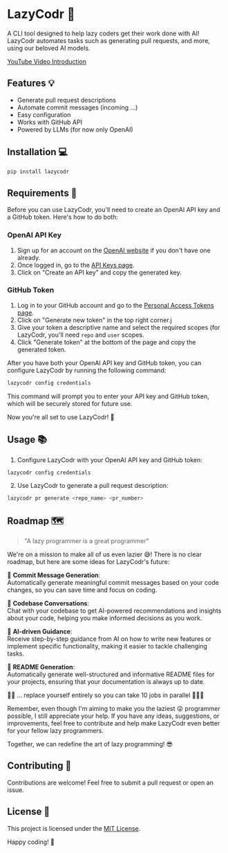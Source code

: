 # LazyCodr 🚀

A CLI tool designed to help lazy coders get their work done with AI! LazyCodr automates tasks such as generating pull requests, and more, using our beloved AI models.

[YouTube Video Introduction](https://youtu.be/-_nZhPcOTIA)

## Features 💡

- Generate pull request descriptions
- Automate commit messages (incoming ...)
- Easy configuration
- Works with GitHub API
- Powered by LLMs (for now only OpenAI)

## Installation 💻

```bash
pip install lazycodr
```

## Requirements 🔑

Before you can use LazyCodr, you'll need to create an OpenAI API key and a GitHub token. Here's how to do both:

### OpenAI API Key

1. Sign up for an account on the [OpenAI website](https://beta.openai.com/signup/) if you don't have one already.
2. Once logged in, go to the [API Keys page](https://beta.openai.com/account/api-keys).
3. Click on "Create an API key" and copy the generated key.

### GitHub Token

1. Log in to your GitHub account and go to the [Personal Access Tokens page](https://github.com/settings/tokens).
2. Click on "Generate new token" in the top right corner.j
3. Give your token a descriptive name and select the required scopes (for LazyCodr, you'll need `repo` and `user` scopes.
4. Click "Generate token" at the bottom of the page and copy the generated token.

After you have both your OpenAI API key and GitHub token, you can configure LazyCodr by running the following command:

```bash
lazycodr config credentials
```

This command will prompt you to enter your API key and GitHub token, which will be securely stored for future use.

Now you're all set to use LazyCodr! 🚀


## Usage 📚

1. Configure LazyCodr with your OpenAI API key and GitHub token:

```bash
lazycodr config credentials
```

2. Use LazyCodr to generate a pull request description:

```bash
lazycodr pr generate <repo_name> <pr_number>
```

## Roadmap 🗺️

> "A lazy programmer is a great programmer"

We're on a mission to make all of us even lazier 😅!
There is no clear roadmap, but here are some ideas for LazyCodr's future:

🚀 **Commit Message Generation**: <br />
Automatically generate meaningful commit messages based on your code changes, so you can save time and focus on coding.

🚀 **Codebase Conversations**: <br />
Chat with your codebase to get AI-powered recommendations and insights about your code, helping you make informed decisions as you work.

🚀 **AI-driven Guidance**: <br />
Receive step-by-step guidance from AI on how to write new features or implement specific functionality, making it easier to tackle challenging tasks.

🚀 **README Generation**: <br />
Automatically generate well-structured and informative README files for your projects, ensuring that your documentation is always up to date.

🚀🚀 ... replace yourself entirely so you can take 10 jobs in parallel 🤑🤑🤑

Remember, even though I'm aiming to make you the laziest 😜 programmer possible, I still appreciate your help.
If you have any ideas, suggestions, or improvements, feel free to contribute and help make LazyCodr even better for your fellow lazy programmers.

Together, we can redefine the art of lazy programming! 😎

## Contributing 🤝

Contributions are welcome! Feel free to submit a pull request or open an issue.

## License 📄

This project is licensed under the [MIT License](LICENSE).

Happy coding! 🎉
